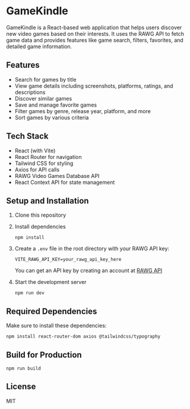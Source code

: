 # GameKindle

GameKindle is a React-based web application that helps users discover new video games based on their interests. It uses the RAWG API to fetch game data and provides features like game search, filters, favorites, and detailed game information.

## Features

- Search for games by title
- View game details including screenshots, platforms, ratings, and descriptions
- Discover similar games
- Save and manage favorite games
- Filter games by genre, release year, platform, and more
- Sort games by various criteria

## Tech Stack

- React (with Vite)
- React Router for navigation
- Tailwind CSS for styling
- Axios for API calls
- RAWG Video Games Database API
- React Context API for state management

## Setup and Installation

1. Clone this repository
2. Install dependencies
   ```
   npm install
   ```
3. Create a `.env` file in the root directory with your RAWG API key:
   ```
   VITE_RAWG_API_KEY=your_rawg_api_key_here
   ```
   You can get an API key by creating an account at [RAWG API](https://rawg.io/apidocs)

4. Start the development server
   ```
   npm run dev
   ```

## Required Dependencies

Make sure to install these dependencies:

```
npm install react-router-dom axios @tailwindcss/typography
```

## Build for Production

```
npm run build
```

## License

MIT